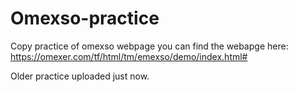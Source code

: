 # Omexso-practice

Copy practice of omexso webpage you can find the webapge here: https://omexer.com/tf/html/tm/emexso/demo/index.html#

Older practice uploaded just now.
